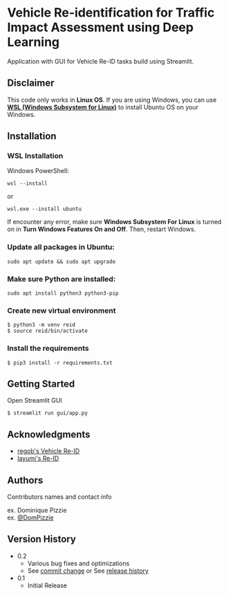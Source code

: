 # Vehicle Re-identification for Traffic Impact Assessment using Deep Learning

Application with GUI for Vehicle Re-ID tasks build using Streamlit.

## Disclaimer

This code only works in **Linux OS**. If you are using Windows, you can use [**WSL (Windows Subsystem for Linux)**](https://learn.microsoft.com/en-us/windows/wsl/install) to install Ubuntu OS on your Windows.

## Installation
### WSL Installation
Windows PowerShell:
```
wsl --install
```
or
```
wsl.exe --install ubuntu
```
If encounter any error, make sure **Windows Subsystem For Linux** is turned on in **Turn Windows Features On and Off**. Then, restart Windows.

### Update all packages in Ubuntu:
```
sudo apt update && sudo apt upgrade
```

### Make sure Python are installed:
```
sudo apt install python3 python3-pip
```

### Create new virtual environment
```
$ python3 -m venv reid
$ source reid/bin/activate
```

### Install the requirements
```
$ pip3 install -r requirements.txt
```

## Getting Started
Open Streamlit GUI
```
$ streamlit run gui/app.py
```

## Acknowledgments

* [regob's Vehicle Re-ID](https://github.com/regob/vehicle_reid)
* [layumi's Re-ID](https://github.com/layumi/Person_reID_baseline_pytorch)

## Authors

Contributors names and contact info

ex. Dominique Pizzie  
ex. [@DomPizzie](https://twitter.com/dompizzie)

## Version History

* 0.2
    * Various bug fixes and optimizations
    * See [commit change]() or See [release history]()
* 0.1
    * Initial Release